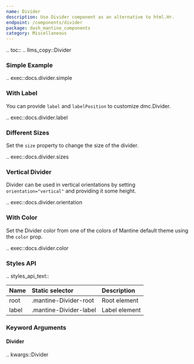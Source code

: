 ```yaml
---
name: Divider
description: Use Divider component as an alternative to html.Hr.
endpoint: /components/divider
package: dash_mantine_components
category: Miscellaneous
---
```


.. toc::
.. llms_copy::Divider

### Simple Example

.. exec::docs.divider.simple

### With Label

You can provide `label` and `labelPosition` to customize dmc.Divider.

.. exec::docs.divider.label

### Different Sizes

Set the `size` property to change the size of the divider.

.. exec::docs.divider.sizes

### Vertical Divider

Divider can be used in vertical orientations by setting `orientation="vertical"` and providing it some height.

.. exec::docs.divider.orientation

### With Color

Set the Divider color from one of the colors of Mantine default theme using the `color` prop.

.. exec::docs.divider.color

### Styles API

.. styles_api_text::

| Name  | Static selector        | Description   |
|:------|:-----------------------|:--------------|
| root  | .mantine-Divider-root  | Root element  |
| label | .mantine-Divider-label | Label element |

### Keyword Arguments

#### Divider

.. kwargs::Divider
